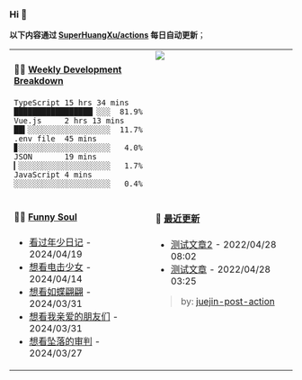 
### Hi 👋

**以下内容通过 <a href="https://github.com/SuperHuangXu/SuperHuangXu/actions" target="_blank">SuperHuangXu/actions</a> 每日自动更新**；

<table width="800px">
<tr>
<td valign="top" width="50%">

#### 🏊‍♂️ <a href="https://gist.github.com/SuperHuangXu/d3e32e70ad1d22b5a3c5e8fc3c67dcc5" target="_blank">Weekly Development Breakdown</a>

```text
TypeScript 15 hrs 34 mins █████████████████▏░░░  81.9%
Vue.js     2 hrs 13 mins  ██▍░░░░░░░░░░░░░░░░░░  11.7%
.env file  45 mins        ▊░░░░░░░░░░░░░░░░░░░░   4.0%
JSON       19 mins        ▎░░░░░░░░░░░░░░░░░░░░   1.7%
JavaScript 4 mins         ░░░░░░░░░░░░░░░░░░░░░   0.4%
```

</td>
<td valign="top" width="50%">
<a href="https://github.com/SuperHuangXu">
  <img align="center" src="https://github-readme-stats.vercel.app/api/top-langs/?username=SuperHuangXu&layout=compact&theme=radical" />
</a>
</td>
</tr>
<tr>
<td valign="top" width="50%">

#### 🤾‍♂️ <a href="https://www.douban.com/people/135404786/" target="_blank">Funny Soul</a>

* <a href='http://movie.douban.com/subject/34940879/' target='_blank'>看过年少日记</a> - 2024/04/19
* <a href='http://movie.douban.com/subject/30463492/' target='_blank'>想看电击少女</a> - 2024/04/14
* <a href='http://movie.douban.com/subject/35033657/' target='_blank'>想看如蝶翩翩</a> - 2024/03/31
* <a href='http://movie.douban.com/subject/26636816/' target='_blank'>想看我亲爱的朋友们</a> - 2024/03/31
* <a href='http://movie.douban.com/subject/35633650/' target='_blank'>想看坠落的审判</a> - 2024/03/27

</td>
<td valign="top" width="50%">

#### 🤾‍ <a href="https://juejin.cn/user/4142615541064046" target="_blank">最近更新</a>
  * <a href='https://juejin.cn/post/7091561831067566117' target='_blank'>测试文章2</a> - 2022/04/28 08:02
* <a href='https://juejin.cn/post/7091490504222703652' target='_blank'>测试文章</a> - 2022/04/28 03:25

> by: [juejin-post-action](https://github.com/SuperHuangXu/juejin-post-action)

</td>
</tr>
</table>
